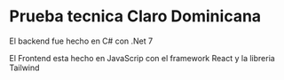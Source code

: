 # Prueba tecnica Claro Dominicana

El backend fue hecho en C# con .Net 7

El Frontend esta hecho en JavaScrip con el framework React y la libreria Tailwind
